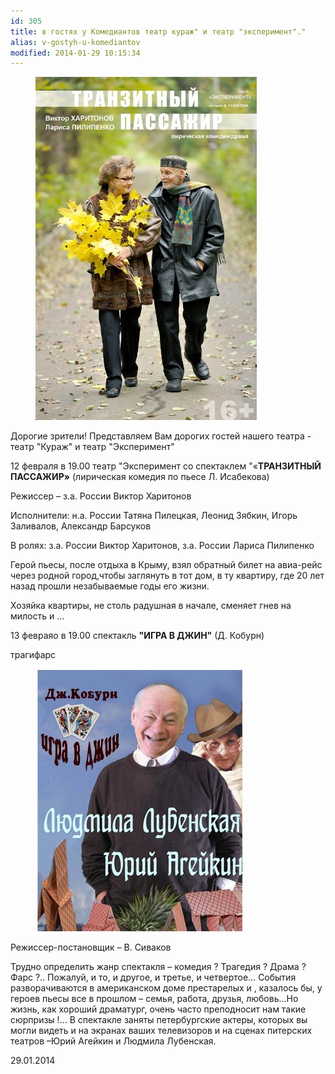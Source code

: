 ```yaml
---
id: 305
title: в гостях у Комедиантов театр кураж" и театр "эксперимент"."
alias: v-gostyh-u-komediantov
modified: 2014-01-29 10:15:34
---
```


<figure><img src="images/stories/af/ranpassajir.jpg" /></figure>

Дорогие зрители! Представляем Вам дорогих гостей нашего театра - театр "Кураж" и театр "Эксперимент"

12 февраля в 19.00 театр "Эксперимент со спектаклем "«**ТРАНЗИТНЫЙ ПАССАЖИР»** (лирическая комедия по пьесе Л. Исабекова)

Режиссер – з.а. России Виктор Харитонов

Исполнители: н.а. России Татяна Пилецкая, Леонид Зябкин, Игорь Заливалов, Александр Барсуков

В ролях: з.а. России Виктор Харитонов, з.а. России Лариса Пилипенко

Герой пьесы, после отдыха в Крыму, взял обратный билет на авиа-рейс через родной город,чтобы заглянуть в тот дом, в ту квартиру, где 20 лет назад прошли незабываемые годы его жизни.

Хозяйка квартиры, не столь радушная в начале, сменяет гнев на милость и …

13 февраяо в 19.00 спектакль **"ИГРА В ДЖИН"** (Д. Кобурн)

трагифарс

<figure><img src="images/stories/af/afisha_igra_v_djin%20.jpg" /></figure>

Режиссер-постановщик – В. Сиваков

Трудно определить жанр спектакля – комедия ? Трагедия ? Драма ? Фарс ?.. Пожалуй, и то, и другое, и третье, и четвертое… События разворачиваются в американском доме престарелых и , казалось бы, у героев пьесы все в прошлом – семья, работа, друзья, любовь…Но жизнь, как хороший драматург, очень часто преподносит нам такие сюрпризы !… В спектакле заняты петербургские актеры, которых вы могли видеть и на экранах ваших телевизоров и на сценах питерских театров –Юрий Агейкин и Людмила Лубенская.

29.01.2014

